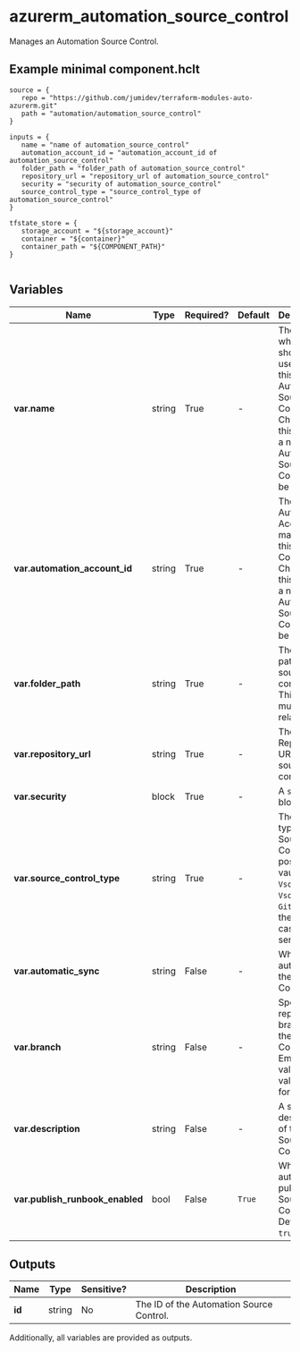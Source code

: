 # azurerm_automation_source_control

Manages an Automation Source Control.

## Example minimal component.hclt

```hcl
source = {
   repo = "https://github.com/jumidev/terraform-modules-auto-azurerm.git" 
   path = "automation/automation_source_control" 
}

inputs = {
   name = "name of automation_source_control" 
   automation_account_id = "automation_account_id of automation_source_control" 
   folder_path = "folder_path of automation_source_control" 
   repository_url = "repository_url of automation_source_control" 
   security = "security of automation_source_control" 
   source_control_type = "source_control_type of automation_source_control" 
}

tfstate_store = {
   storage_account = "${storage_account}" 
   container = "${container}" 
   container_path = "${COMPONENT_PATH}" 
}


```

## Variables

| Name | Type | Required? |  Default  |  Description |
| ---- | ---- | --------- |  ----------- | ----------- |
| **var.name** | string | True | -  |  The name which should be used for this Automation Source Control. Changing this forces a new Automation Source Control to be created. | 
| **var.automation_account_id** | string | True | -  |  The ID of Automation Account to manage this Source Control. Changing this forces a new Automation Source Control to be created. | 
| **var.folder_path** | string | True | -  |  The folder path of the source control. This Path must be relative. | 
| **var.repository_url** | string | True | -  |  The Repository URL of the source control. | 
| **var.security** | block | True | -  |  A `security` block. | 
| **var.source_control_type** | string | True | -  |  The source type of Source Control, possible vaules are `VsoGit`, `VsoTfvc` and `GitHub`, and the value is case sensitive. | 
| **var.automatic_sync** | string | False | -  |  Whether auto async the Source Control. | 
| **var.branch** | string | False | -  |  Specify the repo branch of the Source Control. Empty value is valid only for `VsoTfvc`. | 
| **var.description** | string | False | -  |  A short description of the Source Control. | 
| **var.publish_runbook_enabled** | bool | False | `True`  |  Whether auto publish the Source Control. Defaults to `true`. | 



## Outputs

| Name | Type | Sensitive? | Description |
| ---- | ---- | --------- | --------- |
| **id** | string | No  | The ID of the Automation Source Control. | 

Additionally, all variables are provided as outputs.
